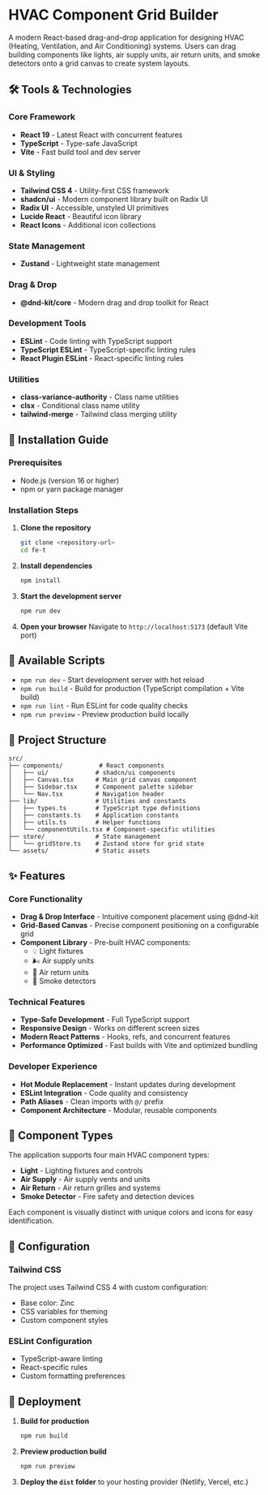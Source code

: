 # HVAC Component Grid Builder

A modern React-based drag-and-drop application for designing HVAC (Heating, Ventilation, and Air Conditioning) systems. Users can drag building components like lights, air supply units, air return units, and smoke detectors onto a grid canvas to create system layouts.

## 🛠️ Tools & Technologies

### Core Framework

- **React 19** - Latest React with concurrent features
- **TypeScript** - Type-safe JavaScript
- **Vite** - Fast build tool and dev server

### UI & Styling

- **Tailwind CSS 4** - Utility-first CSS framework
- **shadcn/ui** - Modern component library built on Radix UI
- **Radix UI** - Accessible, unstyled UI primitives
- **Lucide React** - Beautiful icon library
- **React Icons** - Additional icon collections

### State Management

- **Zustand** - Lightweight state management

### Drag & Drop

- **@dnd-kit/core** - Modern drag and drop toolkit for React

### Development Tools

- **ESLint** - Code linting with TypeScript support
- **TypeScript ESLint** - TypeScript-specific linting rules
- **React Plugin ESLint** - React-specific linting rules

### Utilities

- **class-variance-authority** - Class name utilities
- **clsx** - Conditional class name utility
- **tailwind-merge** - Tailwind class merging utility

## 🚀 Installation Guide

### Prerequisites

- Node.js (version 16 or higher)
- npm or yarn package manager

### Installation Steps

1. **Clone the repository**

   ```bash
   git clone <repository-url>
   cd fe-t
   ```

2. **Install dependencies**

   ```bash
   npm install
   ```

3. **Start the development server**

   ```bash
   npm run dev
   ```

4. **Open your browser**
   Navigate to `http://localhost:5173` (default Vite port)

## 📜 Available Scripts

- `npm run dev` - Start development server with hot reload
- `npm run build` - Build for production (TypeScript compilation + Vite build)
- `npm run lint` - Run ESLint for code quality checks
- `npm run preview` - Preview production build locally

## 📁 Project Structure

```
src/
├── components/          # React components
│   ├── ui/             # shadcn/ui components
│   ├── Canvas.tsx      # Main grid canvas component
│   ├── Sidebar.tsx     # Component palette sidebar
│   └── Nav.tsx         # Navigation header
├── lib/                # Utilities and constants
│   ├── types.ts        # TypeScript type definitions
│   ├── constants.ts    # Application constants
│   ├── utils.ts        # Helper functions
│   └── componentUtils.tsx # Component-specific utilities
├── store/              # State management
│   └── gridStore.ts    # Zustand store for grid state
└── assets/             # Static assets
```

## ✨ Features

### Core Functionality

- **Drag & Drop Interface** - Intuitive component placement using @dnd-kit
- **Grid-Based Canvas** - Precise component positioning on a configurable grid
- **Component Library** - Pre-built HVAC components:
  - 💡 Light fixtures
  - 🌬️ Air supply units
  - 🔄 Air return units
  - 🚨 Smoke detectors

### Technical Features

- **Type-Safe Development** - Full TypeScript support
- **Responsive Design** - Works on different screen sizes
- **Modern React Patterns** - Hooks, refs, and concurrent features
- **Performance Optimized** - Fast builds with Vite and optimized bundling

### Developer Experience

- **Hot Module Replacement** - Instant updates during development
- **ESLint Integration** - Code quality and consistency
- **Path Aliases** - Clean imports with `@/` prefix
- **Component Architecture** - Modular, reusable components

## 🎯 Component Types

The application supports four main HVAC component types:

- **Light** - Lighting fixtures and controls
- **Air Supply** - Air supply vents and units
- **Air Return** - Air return grilles and systems
- **Smoke Detector** - Fire safety and detection devices

Each component is visually distinct with unique colors and icons for easy identification.

## 🔧 Configuration

### Tailwind CSS

The project uses Tailwind CSS 4 with custom configuration:

- Base color: Zinc
- CSS variables for theming
- Custom component styles

### ESLint Configuration

- TypeScript-aware linting
- React-specific rules
- Custom formatting preferences

## 🚀 Deployment

1. **Build for production**

   ```bash
   npm run build
   ```

2. **Preview production build**

   ```bash
   npm run preview
   ```

3. **Deploy the `dist` folder** to your hosting provider (Netlify, Vercel, etc.)
